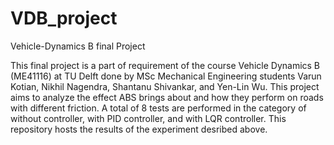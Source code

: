 # VDB_project
Vehicle-Dynamics B final Project

This final project is a part of requirement of the course  Vehicle Dynamics B (ME41116) at TU Delft done by MSc Mechanical Engineering students Varun Kotian, Nikhil Nagendra, Shantanu Shivankar, and Yen-Lin Wu. 
This project aims to analyze the effect ABS brings about and how they perform on roads with different friction. A total of 8 tests are performed in the category of without controller, with PID controller, and with LQR controller.
This repository hosts the results of the experiment desribed above. 
